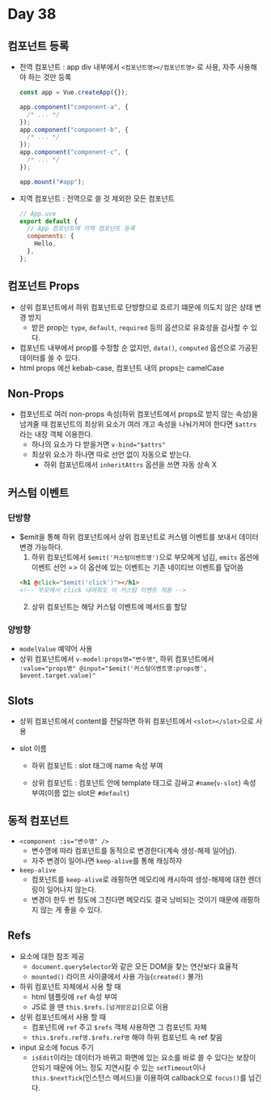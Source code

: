 # Day 38

## 컴포넌트 등록

- 전역 컴포넌트 : app div 내부에서 `<컴포넌트명></컴포넌트명>` 로 사용, 자주 사용해야 하는 것만 등록

  ```js
  const app = Vue.createApp({});

  app.component("component-a", {
    /* ... */
  });
  app.component("component-b", {
    /* ... */
  });
  app.component("component-c", {
    /* ... */
  });

  app.mount("#app");
  ```

- 지역 컴포넌트 : 전역으로 쓸 것 제외한 모든 컴포넌트
  ```js
  // App.uve
  export default {
    // App 컴포넌트에 지역 컴포넌트 등록
    components: {
      Hello,
    },
  };
  ```

## 컴포넌트 Props

- 상위 컴포넌트에서 하위 컴포넌트로 단뱡향으로 흐르기 떄문에 의도치 않은 상태 변경 방지
  - 받은 prop는 `type`, `default`, `required` 등의 옵션으로 유효성을 검사할 수 있다.
- 컴포넌트 내부에서 prop를 수정할 순 없지만, `data()`, `computed` 옵션으로 가공된 데이터를 쓸 수 있다.
- html props 에선 kebab-case, 컴포넌트 내의 props는 camelCase

## Non-Props

- 컴포넌트로 여러 non-props 속성(하위 컴포넌트에서 props로 받지 않는 속성)을 넘겨줄 때 컴포넌트의 최상위 요소가 여러 개고 속성을 나눠가져야 한다면 `$attrs`라는 내장 객체 이용한다.
  - 하나의 요소가 다 받을거면 `v-bind="$attrs"`
  - 최상위 요소가 하나면 따로 선언 없이 자동으로 받는다.
    - 하위 컴포넌트에서 `inheritAttrs` 옵션을 쓰면 자동 상속 X

## 커스텀 이벤트

### 단방향

- $emit을 통해 하위 컴포넌트에서 상위 컴포넌트로 커스템 이벤트를 보내서 데이터 변경 가능하다.
  1. 하위 컴포넌트에서 `$emit('커스텀이벤트명')`으로 부모에게 넘김, `emits` 옵션에 이벤트 선언 => 이 옵션에 있는 이벤트는 기존 네이티브 이벤트를 덮어씀
  ```html
  <h1 @click="$emit('click')"></h1>
  <!-- 부모에서 click 내려줘도 이 커스텀 이벤트 적용 -->
  ```
  2. 상위 컴포넌트는 해당 커스텀 이벤트에 메서드를 할당

### 양방향

- `modelValue` 예약어 사용
- 상위 컴포넌트에서 `v-model:props명="변수명"`, 하위 컴포넌트에서 `:value="props명" @input="$emit('커스텀이벤트명:props명', $event.target.value)"`

## Slots

- 상위 컴포넌트에서 content를 전달하면 하위 컴포넌트에서 `<slot></slot>`으로 사용
- slot 이름

  - 하위 컴포넌트 : slot 태그에 name 속성 부여

  - 상위 컴포넌트 : 컴포넌트 안에 template 태그로 감싸고 `#name`(`v-slot`) 속성 부여(이름 없는 slot은 `#default`)

## 동적 컴포넌트

- `<component :is="변수명" />`
  - 변수명에 따라 컴포넌트를 동적으로 변경한다(계속 생성-해제 일어남).
  - 자주 변경이 일어나면 `keep-alive`를 통해 캐싱하자
- `keep-alive`
  - 컴포넌트를 `keep-alive`로 래핑하면 메모리에 캐시하여 생성-해제에 대한 렌더링이 일어나지 않는다.
  - 변경이 한두 번 정도에 그친다면 메모리도 결국 낭비되는 것이기 때문에 래핑하지 않는 게 좋을 수 있다.

## Refs

- 요소에 대한 참조 제공
  - `document.querySelector`와 같은 모든 DOM을 찾는 연산보다 효율적
  - `mounted()` 라이프 사이클에서 사용 가능(`created()` 불가)
- 하위 컴포넌트 자체에서 사용 할 때
  - html 템플릿에 `ref` 속성 부여
  - JS로 쓸 땐 `this.$refs.[넘겨받은값]`으로 이용
- 상위 컴포넌트에서 사용 할 때
  - 컴포넌트에 `ref` 주고 `$refs` 객체 사용하면 그 컴포넌트 자체
  - `this.$refs.ref명.$refs.ref명` 해야 하위 컴포넌트 속 ref 찾음
- input 요소에 focus 주기
  - `isEdit`이라는 데이터가 바뀌고 화면에 있는 요소를 바로 쓸 수 있다는 보장이 안되기 때문에 어느 정도 지연시킬 수 있는 `setTimeout`이나 `this.$nextTick`(인스턴스 메서드)을 이용하여 callback으로 `focus()`를 넘긴다.
